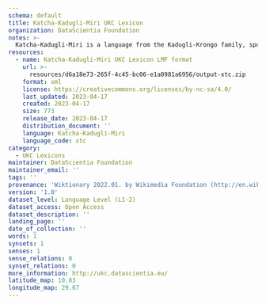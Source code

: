 ```yaml
---
schema: default
title: Katcha-Kadugli-Miri UKC Lexicon
organization: DataScientia Foundation
notes: >-
  Katcha-Kadugli-Miri is a language from the Kadugli-Krongo family, spoken in Africa. The UKC Lexicon of Katcha-Kadugli-Miri is represented as a lexico-semantic network. It consists of words, word senses, synsets, as well as sense-level and synset-level relationships.
resources:
  - name: Katcha-Kadugli-Miri UKC Lexicon LMF format
    url: >-
      resources/d6a18e73-265f-4c45-bc06-e1a0981a6956/output-xtc.zip
    format: xml
    license: https://creativecommons.org/licenses/by-nc-sa/4.0/
    last_updated: 2023-04-17
    created: 2023-04-17
    size: 773
    release_date: 2023-04-17
    distribution_document: ''
    language: Katcha-Kadugli-Miri
    language_code: xtc
category:
  - UKC Lexicons
maintainer: DataScientia Foundation
maintainer_email: ''
tags: ''
provenance: 'Wiktionary 2022.01. by Wikimedia Foundation (http://en.wiktionary.org); Princeton WordNet 2.1 by Princeton University (https://wordnet.princeton.edu)'
version: '1.0'
dataset_level: Language Level (L1-2)
dataset_access: Open Access
dataset_description: ''
landing_page: ''
date_of_collection: ''
words: 1
synsets: 1
senses: 1
sense_relations: 0
synset_relations: 0
more_information: http://ukc.datascientia.eu/
latitude_map: 10.83
longitude_map: 29.67
---
```

